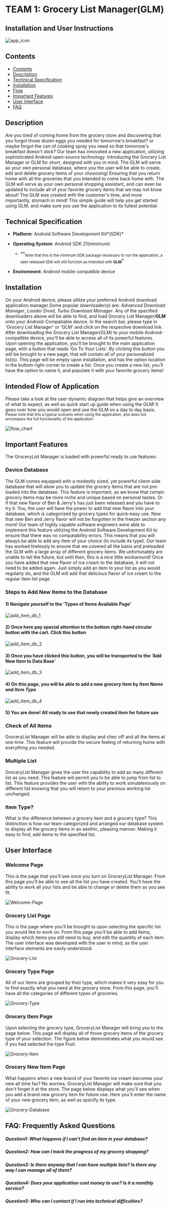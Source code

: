 # TEAM 1: Grocery List Manager(GLM)

## Installation and User Instructions

![app_icon](https://i.imgur.com/Q0oNrSI.png?1)

## Contents
* [Contents](#contents)
* [Description](#description)
* [Technical Specification](#technical-specification)
* [Installation](#installation)
* [Flow](#flow-chart)
* [Important Features](#important-features)
* [User Interface](#user-interface)
* [FAQ](#faq)

## Description

Are you tired of coming home from the grocery store and discovering that you forgot those dozen eggs you needed for tomorrow's breakfast? or maybe forgot the can of cooking spray you need so that tomorrow's breakfast doesn't stick? Our team has innovated a new application, utilziing sophisticated Android open-source technology. Introducing the Grocery List Manager or GLM for short, designed with you in mind. The GLM will serve as your own personal database, where you the user will be able to create, edit and delete grocery items of your chooosing! Ensuring that you return home with all the groceries that you intended to come back home with. The GLM will serve as your own personal shopping assistant, and can even be updated to include all of your favorite grocery items that we may not know about! The GLM was created with the customer's time, and more importantly, stomach in mind! This simple guide will help you get started using GLM, and make sure you use the application to its fullest potential. 

## Technical Specification

* **Platform**: Android Software Development Kit*(SDK)*

* **Operating System**: Android SDK 21(minimum)<br>
	* \*\*<sub>Note that this is the minimum SDK package necessary to run the application, a later released SDK will still function as intended with **GLM**</sub>*

* **Environment**: Android mobile compatible device 

## Installation

On your Android device, please utilize your preferred Android download application manager.Some popular downloader(s) are: *Advanced Download Manager*, *Loader Droid*, *Turbo Download Manager*. Any of the specified downloaders above will be able to find, and load Grocery List Manager/**GLM** onto your Android-Compatiable device. In the search bar, please type in 'Grocery List Manager' or 'GLM' and click on the respective download link. After downloading the Grocery List Manager(GLM) to your mobile Android-compatible device, you'll be able to access all of its powerful features. Upon opening the application, you'll be brought to the main application page, with a button that reads 'Go To Your Lists'. By clicking this button you will be brought to a new page, that will contain all of your personalized list(s). This page will be empty upon installation, and has the option location in the buttom right-corner to create a list. Once you create a new list, you'll have the option to name it, and populate it with your favorite grocery items! 

## Intended Flow of Application 

Please take a look at the user dynamic diagram that helps give an overview of what to expect, as well as quick start up guide when using the GLM! It goes over how you would open and use the GLM on a day to day basis. <br>
<sub> Please note that this a typical scenario when using the application, and does not encompass the full functionality of the application </sub>

![flow_chart](https://i.imgur.com/1bYzpLI.png)

## Important Features

The GroceryList Manager is loaded with powerful ready to use features: 

### Device Database 

The GLM comes equipped with a modestly sized, yet powerful client-side database that will allow you to update the grocery items that are not pre-loaded into the database. This feature is important, as we know that certain grocery items may be more niche and unique based on personal tastes. Or if that new flavor of Ben & Jerry's has just been released and you have to try it. You, the user will have the power to add that new flavor into your database, which is categorized by grocery types for quick-easy use. Now that new Ben and Jerry flavor will not be forgotten in the freezer section any more! Our team of highly capable software engineers were able to implement this feature utilizing the Android Software Development Kit to ensure that there was no compatability errors. This means that you will always be able to add any item of your choice (to include its type). Our team has worked tirelessly to ensure that we covered all the basis and preloaded the GLM with a large array of different grocery items. We unfortunately are unable to tell the future, but until then, this is a nice little workaround! Once you have added that new flavor of ice cream to the database, it will not need to be added again. Just simply add an item to your list as you would regularly do, and the GLM will add that delicious flavor of ice cream to the regular item list page. <br>

### Steps to Add New Items to the Database<br>
#### **1)** Navigate yourself to the 'Types of Items Available Page'<br>
![add_item_db_1](https://i.imgur.com/JajhfxK.png)<br>
#### **2)** Once here pay special attention to the bottom right-hand circular button with the cart. Click this button<br>
![add_item_db_2](https://i.imgur.com/Mmb4bbK.png)<br>
#### **3)** Once you have clicked this button, you will be transported to the 'Add New Item to Data Base'<br>
![add_item_db_3](https://i.imgur.com/sXwqJez.png)<br>
#### **4)** On this page, you will be able to add a new grocery item by *Item Name* and *Item Type* <br>
![add_item_db_4](https://i.imgur.com/r884uEp.png)<br>
#### **5)** You are done! All ready to use that newly created item for future use

### Check of All Items

GroceryList Manager will be able to display and chec off and all the items at one time. This feature will provide the secure feeling of returning home with everything you needed. 

### Multiple List

GroceryList Manager gives the user the capability to add as many different list as you need. This feature will permit you to be able to jump from list to list. This feature provides the user with the ability to work simulatenously on different list knowing that you will return to your previous working list unchanged. 

### Item Type?

What is the difference between a grocery item and a grocery type? This distinction is how our team categorized and arranged our database system to display all the grocery items in an aesthic, pleasing manner. Making it easy to find, add items to the specified list. 


## User Interface 

### Welcome Page
This is the page that you'll see once you turn on GroceryList Manager. From this page you'll be able to see all the list you have created. You'll have the ability to work all your lists and be able to change or delete them as you see fit. 

![Welcome-Page](https://i.imgur.com/UkNneXu.png)

### Grocery List Page
This is the page where you'll be brought to upon selecting the specific list you would like to work on. From this page you'll be able to add items, display which items you still need to buy, and edit the quantity of each item. The user interface was developed with the user in mind, as the user interface elements are easily understood. 

![Grocery-List](https://i.imgur.com/h5KsEiw.png)

### Grocery Type Page
All of our items are grouped by their type, which makes it very easy for you to find exactly what you need at the grocery store. From this page, you'll have all the categories of different types of groceries. 

![Grocery-Type](https://i.imgur.com/eQ4PFgD.png)

### Grocery Item Page 
Upon selecting the grocery type, GroceryList Manager will bring you to the page below. This page will display all of those grocery items of the grocery type of your selection. The figure below demonstrates what you would see if you had selected the type Fruit. 

![Grocery-Item](https://i.imgur.com/Na2Okdf.png)

### Grocery New Item Page
What happens when a new brand of your favorite ice cream becomes your new all time fav? No worries, GroceryList Manager will make sure that you don't forget it at the store. The page below displays what you'll see when you add a brand new grocery item for future use. Here you'll enter the name of your new grocery item, as well as specify its type. 

![Grocery-Database](https://i.imgur.com/DNinacg.png)

## FAQ: Frequently Asked Questions 

##### Question1: What happens if I can't find an item in your database?
##### Question2: How can I track the progress of my grocery shopping? 
##### Question3: Is there anyway that I can have multiple lists? Is there any way I can manage all of them? 
##### Question4: Does your application cost money to use? Is it a monthly service?
##### Question5: Who can I contact if I run into technical difficulties? 

